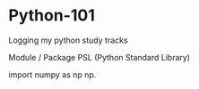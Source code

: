 # Python-101
Logging my python study tracks



Module / Package
PSL (Python Standard Library)


import numpy as np
np.
